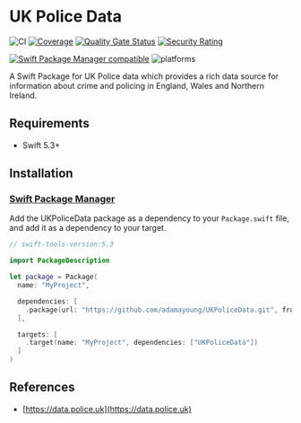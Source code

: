 # UK Police Data

![CI](https://github.com/adamayoung/UKPoliceData/workflows/Mainline/badge.svg) [![Coverage](https://sonarcloud.io/api/project_badges/measure?project=adamayoung_UKPoliceData&metric=coverage)](https://sonarcloud.io/dashboard?id=adamayoung_UKPoliceData) [![Quality Gate Status](https://sonarcloud.io/api/project_badges/measure?project=adamayoung_UKPoliceData&metric=alert_status)](https://sonarcloud.io/dashboard?id=adamayoung_UKPoliceData) [![Security Rating](https://sonarcloud.io/api/project_badges/measure?project=adamayoung_UKPoliceData&metric=security_rating)](https://sonarcloud.io/dashboard?id=adamayoung_UKPoliceData)

[![Swift Package Manager compatible](https://img.shields.io/badge/Swift%20Package%20Manager-compatible-brightgreen.svg)](https://github.com/apple/swift-package-manager) ![platforms](https://img.shields.io/badge/platforms-iOS%20%7C%20macOS%20%7C%20tvOS%20%7C%20watchOS%20%7C%20Linux-333333.svg)

A Swift Package for UK Police data which provides a rich data source for information about crime and policing in England, Wales and Northern Ireland.

## Requirements

* Swift 5.3+

## Installation

### [Swift Package Manager](https://github.com/apple/swift-package-manager)

Add the UKPoliceData package as a dependency to your `Package.swift` file, and add it as a dependency to your target.

```swift
// swift-tools-version:5.3

import PackageDescription

let package = Package(
  name: "MyProject",

  dependencies: [
    .package(url: "https://github.com/adamayoung/UKPoliceData.git", from: "1.0.0")
  ],

  targets: [
    .target(name: "MyProject", dependencies: ["UKPoliceData"])
  ]
)
```

## References

* [https://data.police.uk](https://data.police.uk)
